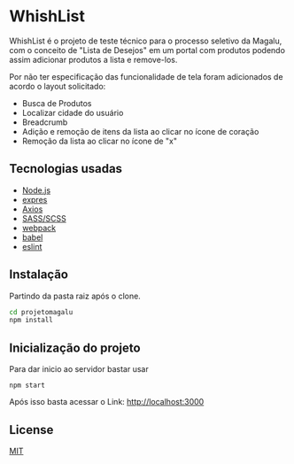 # WhishList

WhishList é o projeto de teste técnico para o processo seletivo da Magalu, com o conceito de "Lista de Desejos" em um portal com produtos podendo assim adicionar produtos a lista e remove-los.

Por não ter especificação das funcionalidade de tela foram adicionados de acordo o layout solicitado:
- Busca de Produtos
- Localizar cidade do usuário
- Breadcrumb 
- Adição e remoção de itens da lista ao clicar no ícone de coração
- Remoção da lista ao clicar no ícone de "x"

## Tecnologias usadas

- [Node.js](https://nodejs.org/)
- [expres](https://expressjs.com/pt-br/)
- [Axios](https://github.com/axios/axios)
- [SASS/SCSS](http://localhost:3000)
- [webpack](https://webpack.js.org/)
- [babel](https://babeljs.io/)
- [eslint](https://eslint.org/)

## Instalação

Partindo da pasta raiz após o clone.

```bash
cd projetomagalu
npm install
```

## Inicialização do projeto

Para dar inicio ao servidor bastar usar

```node
npm start
```

Após isso basta acessar o Link: [http://localhost:3000](http://localhost:3000)

## License
[MIT](https://choosealicense.com/licenses/mit/)
